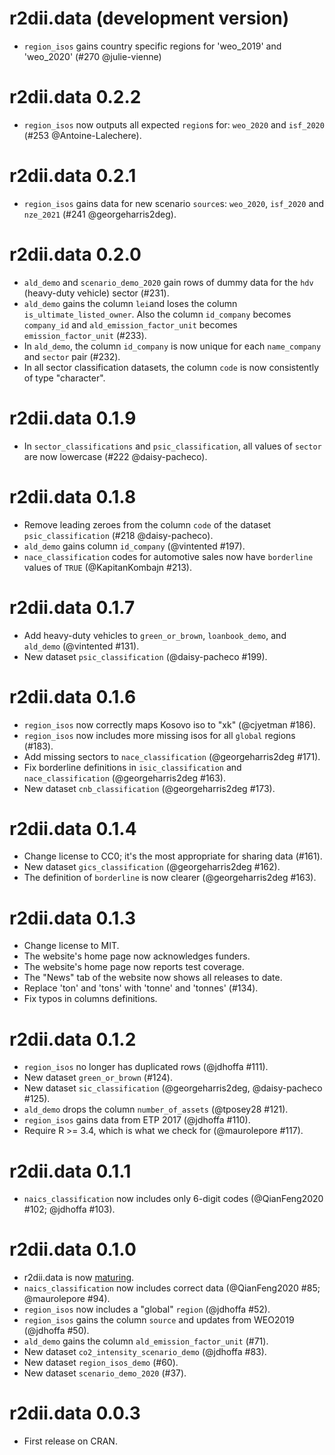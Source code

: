# r2dii.data (development version)

* `region_isos` gains country specific regions for 'weo_2019' and 'weo_2020' (#270 @julie-vienne)

# r2dii.data 0.2.2

* `region_isos` now outputs all expected `region`s for: `weo_2020` and 
  `isf_2020` (#253 @Antoine-Lalechere).

# r2dii.data 0.2.1

* `region_isos` gains data for new scenario `source`s: `weo_2020`, `isf_2020` 
and `nze_2021` (#241 @georgeharris2deg). 

# r2dii.data 0.2.0

* `ald_demo` and `scenario_demo_2020` gain rows of dummy data for the `hdv`
(heavy-duty vehicle) sector (#231).
* `ald_demo` gains the column `lei`and loses the column
`is_ultimate_listed_owner`. Also the column `id_company` becomes `company_id`
and `ald_emission_factor_unit` becomes `emission_factor_unit` (#233).
* In `ald_demo`, the column `id_company` is now unique for each `name_company`
and `sector` pair (#232).
* In all sector classification datasets, the column `code` is now consistently
of type "character".

# r2dii.data 0.1.9

* In `sector_classifications` and `psic_classification`, all values of `sector`
  are now lowercase (#222 @daisy-pacheco).

# r2dii.data 0.1.8

* Remove leading zeroes from the column `code` of the dataset
`psic_classification` (#218 @daisy-pacheco).
* `ald_demo` gains column `id_company` (@vintented #197).
* `nace_classification` codes for automotive sales now have `borderline` values 
  of `TRUE` (@KapitanKombajn #213).

# r2dii.data 0.1.7

* Add heavy-duty vehicles to `green_or_brown`, `loanbook_demo`, and `ald_demo`
  (@vintented #131).
* New dataset `psic_classification` (@daisy-pacheco #199).

# r2dii.data 0.1.6

* `region_isos` now correctly maps Kosovo iso to "xk" (@cjyetman #186).
* `region_isos` now includes more missing isos for all `global` regions (#183).
* Add missing sectors to `nace_classification` (@georgeharris2deg #171). 
* Fix borderline definitions in `isic_classification` and `nace_classification` 
  (@georgeharris2deg #163).
* New dataset `cnb_classification` (@georgeharris2deg #173).

# r2dii.data 0.1.4

* Change license to CC0; it's the most appropriate for sharing data (#161).
* New dataset `gics_classification` (@georgeharris2deg #162).
* The definition of `borderline` is now clearer (@georgeharris2deg #163).

# r2dii.data 0.1.3

* Change license to MIT.
* The website's home page now acknowledges funders.
* The website's home page now reports test coverage.
* The "News" tab of the website now shows all releases to date.
* Replace 'ton' and 'tons' with 'tonne' and 'tonnes' (#134).
* Fix typos in columns definitions.

# r2dii.data 0.1.2

* `region_isos` no longer has duplicated rows (@jdhoffa #111).
* New dataset `green_or_brown` (#124).
* New dataset `sic_classification` (@georgeharris2deg, @daisy-pacheco #125).
* `ald_demo` drops the column `number_of_assets` (@tposey28 #121).
* `region_isos` gains data from ETP 2017 (@jdhoffa #110).
* Require R >= 3.4, which is what we check for (@maurolepore #117).

# r2dii.data 0.1.1

* `naics_classification` now includes only 6-digit codes (@QianFeng2020 #102; @jdhoffa #103).

# r2dii.data 0.1.0

* r2dii.data is now [maturing](https://lifecycle.r-lib.org/articles/stages.html).
* `naics_classification` now includes correct data (@QianFeng2020 #85; @maurolepore #94).
* `region_isos` now includes a "global" `region` (@jdhoffa #52).
* `region_isos` gains the column `source` and updates from WEO2019 (@jdhoffa
  #50).
* `ald_demo` gains the column `ald_emission_factor_unit` (#71).
* New dataset `co2_intensity_scenario_demo` (@jdhoffa #83).
* New dataset `region_isos_demo` (#60).
* New dataset `scenario_demo_2020` (#37).

# r2dii.data 0.0.3

* First release on CRAN.
